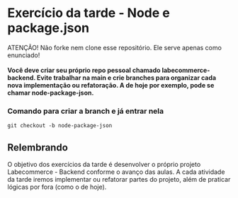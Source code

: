 # Exercício da tarde - Node e package.json

ATENÇÃO! Não forke nem clone esse repositório. Ele serve apenas como enunciado!<br><br>
<strong>Você deve criar seu próprio repo pessoal chamado labecommerce-backend. Evite trabalhar na main e crie branches para organizar cada nova implementação ou refatoração. A de hoje por exemplo, pode se chamar node-package-json.</strong>
### Comando para criar a branch e já entrar nela
```
git checkout -b node-package-json
```

## Relembrando

O objetivo dos exercícios da tarde é desenvolver o próprio projeto Labecommerce - Backend conforme o avanço das aulas.
A cada atividade da tarde iremos implementar ou refatorar partes do projeto, além de praticar lógicas por fora (como o de hoje).
